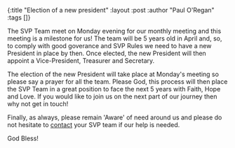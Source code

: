 {:title "Election of a new president"
 :layout :post
 :author "Paul O'Regan"
 :tags []}

The SVP Team meet on Monday evening for our monthly meeting and this meeting is a milestone for us! The team will be 5 years old in April and, so, to comply with good goverance and SVP Rules we need to have a new President in place by then. Once elected, the new President will then appoint a Vice-President, Treasurer and Secretary.

The election of the new President will take place at Monday's meeting so please say a prayer for all the team. Please God, this process will then place the SVP Team in a great position to face the next 5 years with Faith, Hope and Love. If you would like to join us on the next part of our journey then why not get in touch!

Finally, as always, please remain 'Aware' of need around us and please do not hesitate to [contact](../../pages-output/contact/) your SVP team if our help is needed.

God Bless!
